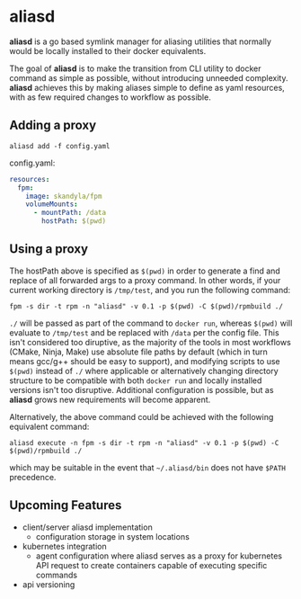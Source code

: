 # aliasd

**aliasd** is a go based symlink manager for aliasing utilities that normally would be locally installed to their docker equivalents.

The goal of **aliasd** is to make the transition from CLI utility to docker command as simple as possible, without introducing unneeded complexity. **aliasd** achieves this by making aliases simple to define as yaml resources, with as few required changes to workflow as possible.

## Adding a proxy

```shell
aliasd add -f config.yaml
```

config.yaml:

```yaml
resources:
  fpm:
    image: skandyla/fpm
    volumeMounts:
      - mountPath: /data
        hostPath: $(pwd)
```

## Using a proxy

The hostPath above is specified as `$(pwd)` in order to generate a find and replace of all forwarded args to a proxy command. In other words, if your current working directory is `/tmp/test`, and you run the following command:

```shell
fpm -s dir -t rpm -n "aliasd" -v 0.1 -p $(pwd) -C $(pwd)/rpmbuild ./
```

`./` will be passed as part of the command to `docker run`, whereas `$(pwd)` will evaluate to `/tmp/test` and be replaced with `/data` per the config file. This isn't considered too diruptive, as the majority of the tools in most workflows (CMake, Ninja, Make) use absolute file paths by default (which in turn means gcc/g++ should be easy to support), and modifying scripts to use `$(pwd)` instead of `./` where applicable or alternatively changing directory structure to be compatible with both `docker run` and locally installed versions isn't too disruptive. Additional configuration is possible, but as **aliasd** grows new requirements will become apparent.

Alternatively, the above command could be achieved with the following equivalent command:

```shell
aliasd execute -n fpm -s dir -t rpm -n "aliasd" -v 0.1 -p $(pwd) -C $(pwd)/rpmbuild ./
```

which may be suitable in the event that `~/.aliasd/bin` does not have `$PATH` precedence.

## Upcoming Features

- client/server aliasd implementation
  - configuration storage in system locations
- kubernetes integration
  - agent configuration where aliasd serves as a proxy for kubernetes API request to create containers capable of executing specific commands
- api versioning

